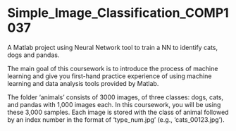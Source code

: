 # Simple_Image_Classification_COMP1037

A Matlab project using Neural Network tool to train a NN to identify cats, dogs and pandas.

The main goal of this coursework is to introduce the process of machine learning and give 
you first-hand practice experience of using machine learning and data analysis tools provided by Matlab.

The folder ‘animals’ consists of 3000 images, of three classes: dogs, cats, and pandas with 1,000 images 
each. In this coursework, you will be using these 3,000 samples. Each image is stored with the class of 
animal followed by an index number in the format of ‘type_num.jpg’ (e.g., ‘cats_00123.jpg’).
